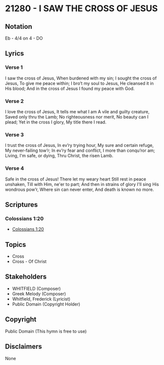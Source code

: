 # 21280 - I SAW THE CROSS OF JESUS

## Notation

Eb - 4/4 on 4 - DO

## Lyrics

### Verse 1

I saw the cross of Jesus, When burdened with my sin; I sought the cross of Jesus, To give me peace within; I bro’t my soul to Jesus, He cleansed it in His blood; And in the cross of Jesus I found my peace with God.

### Verse 2

I love the cross of Jesus, It tells me what I am A vile and guilty creature, Saved only thru the Lamb; No righteousness nor merit, No beauty can I plead; Yet in the cross I glory, My title there I read.

### Verse 3

I trust the cross of Jesus, In ev’ry trying hour, My sure and certain refuge, My never-failing tow’r; In ev’ry fear and conflict, I more than conqu’ror am; Living, I'm safe, or dying, Thru Christ, the risen Lamb.

### Verse 4

Safe in the cross of Jesus! There let my weary heart Still rest in peace unshaken, Till with Him, ne'er to part; And then in strains of glory I'll sing His wondrous pow’r, Where sin can never enter, And death is known no more.


## Scriptures

### Colossians 1:20

- [Colossians 1:20](https://www.biblegateway.com/passage/?search=Colossians%201%3A20)


## Topics

- Cross
- Cross - Of Christ

## Stakeholders

- WHITFIELD (Composer)
- Greek Melody (Composer)
- Whitfield, Frederick (Lyricist)
- Public Domain (Copyright Holder)

## Copyright

Public Domain
(This hymn is free to use)

## Disclaimers

None

